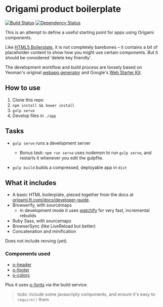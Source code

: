 # Origami product boilerplate

[![Build Status][travis-image]][travis-url] [![Dependency Status][devdeps-image]][devdeps-url]

This is an attempt to define a useful starting point for apps using Origami components.

Like [HTML5 Boilerplate](https://html5boilerplate.com/), it is not completely barebones – it contains a bit of placeholder content to show how you might use certain components. But it should be considered 'delete key friendly'.

The development workflow and build process are loosely based on Yeoman's original [webapp generator](https://github.com/yeoman/generator-webapp) and Google's [Web Starter Kit](https://github.com/google/web-starter-kit).

## How to use

1. Clone this repo
2. `npm install && bower install`
3. `gulp serve`
4. Develop files in `./app`

## Tasks

- `gulp serve` runs a development server
  - Bonus task: `npm run serve` uses nodemon to run `gulp serve`, and restarts it whenever you edit the gulpfile.

- `gulp build` builds a compressed, deployable app in `dist`

## What it includes

- A basic HTML boilerplate, pieced together from the docs at [origami.ft.com/docs/developer-guide](http://origami.ft.com/docs/developer-guide).
- Browserify, with sourcemaps
  - in development mode it uses [watchify](https://github.com/substack/watchify) for very fast, incremental rebuilds
- Ruby Sass, with sourcemaps
- BrowserSync (like LiveReload but better)
- Concatenation and minification

Does not include revving (yet).


### Components used

- [o-header](http://registry.origami.ft.com/components/o-header)
- [o-footer](http://registry.origami.ft.com/components/o-footer)
- [o-colors](http://registry.origami.ft.com/components/o-colors)

Plus it uses [o-fonts](http://registry.origami.ft.com/components/o-fonts) via the build service.

> todo: include some javascripty components, and ensure it's easy to `require()` them



<!-- badge URLs -->
[travis-url]: http://travis-ci.org/callumlocke/origami-product-boilerplate
[travis-image]: https://img.shields.io/travis/callumlocke/origami-product-boilerplate.svg?style=flat-square

[devdeps-url]: https://david-dm.org/callumlocke/origami-product-boilerplate#info=devDependencies
[devdeps-image]: https://img.shields.io/david/dev/callumlocke/origami-product-boilerplate.svg?style=flat-square
